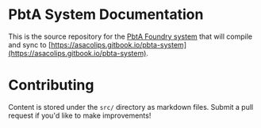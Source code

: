 # PbtA System Documentation

This is the source repository for the [PbtA Foundry system](https://github.com/asacolips-projects/pbta) that will compile and sync to [https://asacolips.gitbook.io/pbta-system](https://asacolips.gitbook.io/pbta-system).

# Contributing

Content is stored under the `src/` directory as markdown files. Submit a pull request if you'd like to make improvements!
